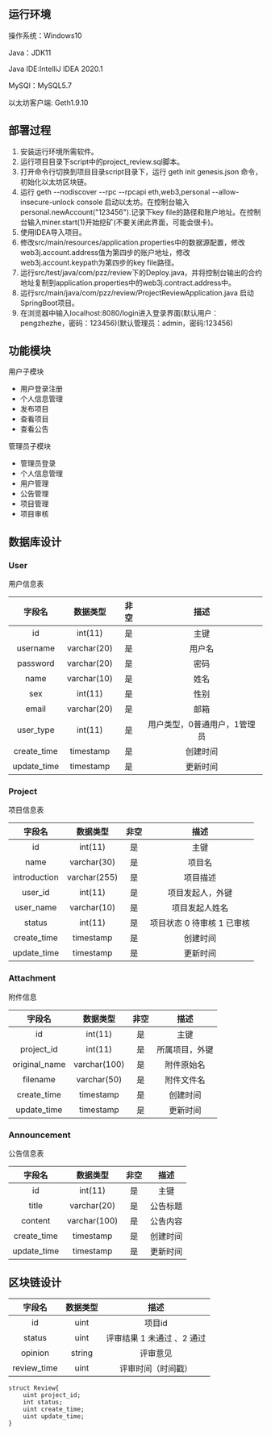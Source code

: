## 运行环境
操作系统：Windows10 

Java：JDK11

Java IDE:IntelliJ IDEA 2020.1

MySQl：MySQL5.7

以太坊客户端: Geth1.9.10

## 部署过程
1. 安装运行环境所需软件。
2. 运行项目目录下script中的project_review.sql脚本。
3. 打开命令行切换到项目目录script目录下，运行 geth init genesis.json 命令，初始化以太坊区块链。
4. 运行 geth --nodiscover --rpc --rpcapi eth,web3,personal --allow-insecure-unlock console 启动以太坊。在控制台输入personal.newAccount("123456").记录下key file的路径和账户地址。在控制台输入miner.start(1)开始挖矿(不要关闭此界面，可能会很卡)。
5. 使用IDEA导入项目。
6. 修改src/main/resources/application.properties中的数据源配置，修改web3j.account.address值为第四步的账户地址，修改web3j.account.keypath为第四步的key file路径。
7. 运行src/test/java/com/pzz/review下的Deploy.java，并将控制台输出的合约地址复制到application.properties中的web3j.contract.address中。
8. 运行src/main/java/com/pzz/review/ProjectReviewApplication.java 启动SpringBoot项目。
9. 在浏览器中输入localhost:8080/login进入登录界面(默认用户：pengzhezhe，密码：123456)(默认管理员：admin，密码:123456)

## 功能模块

用户子模块

- 用户登录注册
- 个人信息管理
- 发布项目
- 查看项目
- 查看公告

管理员子模块

- 管理员登录
- 个人信息管理
- 用户管理
- 公告管理
- 项目管理
- 项目审核

## 数据库设计

### User

用户信息表

|   字段名    |  数据类型   | 非空 |             描述             |
| :---------: | :---------: | :--: | :--------------------------: |
|     id      |   int(11)   |  是  |             主键             |
|  username   | varchar(20) |  是  |            用户名            |
|  password   | varchar(20) |  是  |             密码             |
|    name     | varchar(10) |  是  |             姓名             |
|     sex     |   int(11)   |  是  |             性别             |
|    email    | varchar(20) |  是  |             邮箱             |
|  user_type  |   int(11)   |  是  | 用户类型，0普通用户，1管理员 |
| create_time |  timestamp  |  是  |           创建时间           |
| update_time |  timestamp  |  是  |           更新时间           |




### Project

项目信息表

|    字段名    |   数据类型   | 非空 |            描述            |
| :----------: | :----------: | :--: | :------------------------: |
|      id      |   int(11)    |  是  |            主键            |
|     name     | varchar(30)  |  是  |           项目名           |
| introduction | varchar(255) |  是  |          项目描述          |
|   user_id    |   int(11)    |  是  |      项目发起人，外键      |
|  user_name   | varchar(10)  |  是  |       项目发起人姓名       |
|    status    |   int(11)    |  是  | 项目状态 0 待审核 1 已审核 |
| create_time  |  timestamp   |  是  |          创建时间          |
| update_time  |  timestamp   |  是  |          更新时间          |

### Attachment

附件信息

|    字段名     |   数据类型   | 非空 |      描述      |
| :-----------: | :----------: | :--: | :------------: |
|      id       |   int(11)    |  是  |      主键      |
|  project_id   |   int(11)    |  是  | 所属项目，外键 |
| original_name | varchar(100) |  是  |   附件原始名   |
|   filename    | varchar(50)  |  是  |   附件文件名   |
|  create_time  |  timestamp   |  是  |    创建时间    |
|  update_time  |  timestamp   |  是  |    更新时间    |


### Announcement

公告信息表

|   字段名    |   数据类型   | 非空 |   描述   |
| :---------: | :----------: | :--: | :------: |
|     id      |   int(11)    |  是  |   主键   |
|    title    | varchar(20)  |  是  | 公告标题 |
|   content   | varchar(100) |  是  | 公告内容 |
| create_time |  timestamp   |  是  | 创建时间 |
| update_time |  timestamp   |  是  | 更新时间 |



## 区块链设计

| **字段名**  | **数据类型** |          **描述**          |
| :---------: | :----------: | :------------------------: |
|     id      |     uint     |           项目id           |
|   status    |     uint     | 评审结果 1 未通过 、2 通过 |
|   opinion   |    string    |          评审意见          |
| review_time |     uint     |     评审时间（时间戳）     |

```solidity
struct Review{
    uint project_id;
    int status;
    uint create_time;
    uint update_time;
}
```

